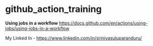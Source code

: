# github_action_training





**Using jobs in a workflow**
https://docs.github.com/en/actions/using-jobs/using-jobs-in-a-workflow





My Linked In - https://www.linkedin.com/in/srinivasuluparanduru/

